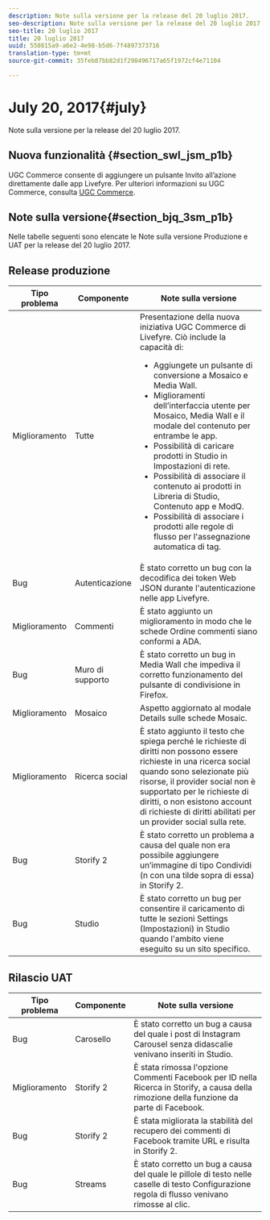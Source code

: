 ```yaml
---
description: Note sulla versione per la release del 20 luglio 2017.
seo-description: Note sulla versione per la release del 20 luglio 2017.
seo-title: 20 luglio 2017
title: 20 luglio 2017
uuid: 550815a9-a6e2-4e98-b5d6-7f4897373716
translation-type: tm+mt
source-git-commit: 35feb87bb82d1f298496717a65f1972cf4e71104

---
```



# July 20, 2017{#july}

Note sulla versione per la release del 20 luglio 2017.

## Nuova funzionalità {#section_swl_jsm_p1b}

UGC Commerce consente di aggiungere un pulsante Invito all’azione direttamente dalle app Livefyre. Per ulteriori informazioni su UGC Commerce, consulta [UGC Commerce](../../../c-features-livefyre/c-ugc-commerce.md#c_ugc_commerce).

## Note sulla versione{#section_bjq_3sm_p1b} 

Nelle tabelle seguenti sono elencate le Note sulla versione Produzione e UAT per la release del 20 luglio 2017.

## Release produzione

| Tipo problema | Componente | Note sulla versione |
|--- |--- |--- |
| Miglioramento | Tutte | Presentazione della nuova iniziativa UGC Commerce di Livefyre. Ciò include la capacità di:  <br><ul><li>Aggiungete un pulsante di conversione a Mosaico e Media Wall. </li><li>Miglioramenti dell’interfaccia utente per Mosaico, Media Wall e il modale del contenuto per entrambe le app. </li><li>Possibilità di caricare prodotti in Studio in Impostazioni di rete.</li><li> Possibilità di associare il contenuto ai prodotti in Libreria di Studio, Contenuto app e ModQ.</li><li> Possibilità di associare i prodotti alle regole di flusso per l'assegnazione automatica di tag.</li></ul> |
| Bug | Autenticazione | È stato corretto un bug con la decodifica dei token Web JSON durante l'autenticazione nelle app Livefyre. |
| Miglioramento | Commenti | È stato aggiunto un miglioramento in modo che le schede Ordine commenti siano conformi a ADA. |
| Bug | Muro di supporto | È stato corretto un bug in Media Wall che impediva il corretto funzionamento del pulsante di condivisione in Firefox. |
| Miglioramento | Mosaico | Aspetto aggiornato al modale Details sulle schede Mosaic. |
| Miglioramento | Ricerca social | È stato aggiunto il testo che spiega perché le richieste di diritti non possono essere richieste in una ricerca social quando sono selezionate più risorse, il provider social non è supportato per le richieste di diritti, o non esistono account di richieste di diritti abilitati per un provider social sulla rete. |
| Bug | Storify 2 | È stato corretto un problema a causa del quale non era possibile aggiungere un’immagine di tipo Condividi (n con una tilde sopra di essa) in Storify 2. |
| Bug | Studio | È stato corretto un bug per consentire il caricamento di tutte le sezioni Settings (Impostazioni) in Studio quando l'ambito viene eseguito su un sito specifico. |


## Rilascio UAT

| **Tipo problema** | **Componente** | **Note sulla versione** |
|---|---|---|
| Bug | Carosello | È stato corretto un bug a causa del quale i post di Instagram Carousel senza didascalie venivano inseriti in Studio. |
| Miglioramento | Storify 2 | È stata rimossa l'opzione Commenti Facebook per ID nella Ricerca in Storify, a causa della rimozione della funzione da parte di Facebook. |
| Bug | Storify 2 | È stata migliorata la stabilità del recupero dei commenti di Facebook tramite URL e risulta in Storify 2. |
| Bug | Streams | È stato corretto un bug a causa del quale le pillole di testo nelle caselle di testo Configurazione regola di flusso venivano rimosse al clic. |

